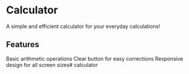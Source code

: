 # Calculator

A simple and efficient calculator for your everyday calculations!

## Features
Basic arithmetic operations
Clear button for easy corrections
Responsive design for all screen sizes# calculator


